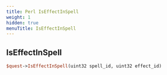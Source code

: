 ```yaml
---
title: Perl IsEffectInSpell
weight: 1
hidden: true
menuTitle: IsEffectInSpell
---
```

## IsEffectInSpell
```perl
$quest->IsEffectInSpell(uint32 spell_id, uint32 effect_id)
```